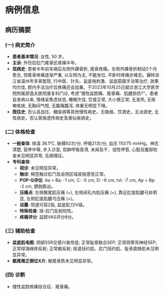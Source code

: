 # 病例信息

## 病历摘要

### (一) 病史简介

*   **患者基本情况**: 女性, 50 岁。
*   **主诉**: 外伤后肛门尾骨区疼痛半年。
*   **现病史**: 患者半年前车祸后左侧外踝骨折, 尾骨疼痛。左侧外踝骨折制动2个月愈合, 但尾骨疼痛逐渐严重, 以左侧为主, 不能坐位, 平卧时疼痛亦难忍。辗转浙江省温州市多家医院, 行中医、针灸、盆底电刺激、盆底筋膜手法等治疗, 效果均欠佳, 腔内手法治疗后疼痛还会加重。于2023年10月25日就诊浙江大学医学院附属邵逸夫医院康复科门诊, 考虑"慢性盆腔痛、尾骨痛、肌腱损伤?"。患者自发病以来, 情绪呈焦虑状态, 睡眠欠佳, 饮食正常, 大小便正常, 无发热, 无咳嗽咳痰, 无胸闷气短, 无腹痛腹泻, 体重无明显下降。
*   **既往史**: 否认高血压、糖尿病等其他慢性病史。无吸烟、饮酒史。无冶游史, 无性病史。否认家族遗传病史及类似疾病史。

### (二) 体格检查

*   **一般查体**: 体温 36.1℃, 脉搏92次/分, 呼吸21次/分, 血压 110/75 mmHg。神志清楚, 营养中等, 步入诊室, 双肺呼吸音清, 未闻及干、湿性啰音, 心脏及腹部检查未见明显异常, 无病理征。
*   **专科查体**:
    *   **视诊**: 未见明显异常。
    *   **触诊**: 棉签触诊肛门及会阴区域皮肤感觉正常。
    *   **POP-Q评估**: Aa = Ba: -1 cm, C: -5 cm, D: -6 cm, tvl: -7 cm, Ap = Bp: -2 cm, 膀胱膨出。
    *   **压痛点**: 左侧髂尾肌压痛 (+), 左侧闭孔内肌压痛 (+), 靠近肛提肌腱弓处明显, 左侧肛提肌腱弓压痛 (+)。
    *   **动量**: 阴道可容2指, 盆底肌力IV级。
    *   **特殊检查**: 球-肛门反射阳性。
    *   **疼痛评分**: 盆腔VAS评分8分。

### (三) 辅助检查

*   **盆底肌电图**: 阴部SSR交感兴奋性低; 正常耻骨联合SEP; 正常阴蒂背神经SEP; 正常球海绵体反射; 正常骶反射; 尿道括约肌、肛门括约肌、耻骨直肠肌未见明显异常。
*   **骶尾椎正侧位X片**: 骶尾骨质未见明显异常。

### (四) 诊断

*   慢性盆腔疼痛综合征、尾骨痛。